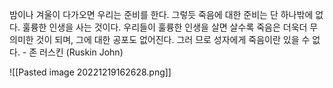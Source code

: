 밤이나 겨울이 다가오면 우리는 준비를 한다. 그렇듯 죽음에 대한 준비는 단 하나밖에 없다. 훌륭한 인생을 사는 것이다. 우리들이 훌륭한 인생을 살면 살수록 죽음은 더욱더 무의미한 것이 되며, 그에 대한 공포도 없어진다. 그러 므로 성자에게 죽음이란 있을 수 없다. - 존 러스킨 (Ruskin John)

![[Pasted image 20221219162628.png]]
